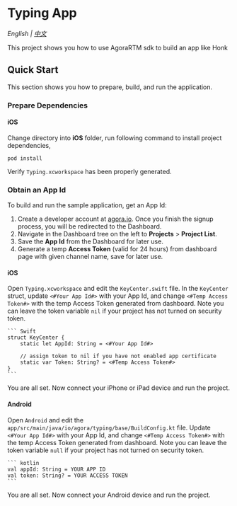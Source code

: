 # Typing App

_English | [中文](README.zh.md)_

This project shows you how to use AgoraRTM sdk to build an app like Honk

## Quick Start

This section shows you how to prepare, build, and run the application.

### Prepare Dependencies

#### iOS

Change directory into **iOS** folder, run following command to install project dependencies,

```
pod install
```

Verify `Typing.xcworkspace` has been properly generated.

### Obtain an App Id

To build and run the sample application, get an App Id:

1. Create a developer account at [agora.io](https://dashboard.agora.io/signin/). Once you finish the signup process, you will be redirected to the Dashboard.
2. Navigate in the Dashboard tree on the left to **Projects** > **Project List**.
3. Save the **App Id** from the Dashboard for later use.
4. Generate a temp **Access Token** (valid for 24 hours) from dashboard page with given channel name, save for later use.

#### iOS

Open `Typing.xcworkspace` and edit the `KeyCenter.swift` file. In the `KeyCenter` struct, update `<#Your App Id#>` with your App Id, and change `<#Temp Access Token#>` with the temp Access Token generated from dashboard. Note you can leave the token variable `nil` if your project has not turned on security token.

    ``` Swift
    struct KeyCenter {
        static let AppId: String = <#Your App Id#>

        // assign token to nil if you have not enabled app certificate
        static var Token: String? = <#Temp Access Token#>
    }
    ```

You are all set. Now connect your iPhone or iPad device and run the project.

#### Android

Open `Android` and edit the `app/src/main/java/io/agora/typing/base/BuildConfig.kt` file. Update `<#Your App Id#>` with your App Id, and change `<#Temp Access Token#>` with the temp Access Token generated from dashboard. Note you can leave the token variable `null` if your project has not turned on security token.

    ``` kotlin
    val appId: String = YOUR APP ID
    val token: String? = YOUR ACCESS TOKEN
    ```

You are all set. Now connect your Android device and run the project.
